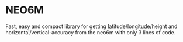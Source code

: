 # NEO6M
Fast, easy and compact library for getting latitude/longitude/height and horizontal/vertical-accuracy from the neo6m with only 3 lines of code.
